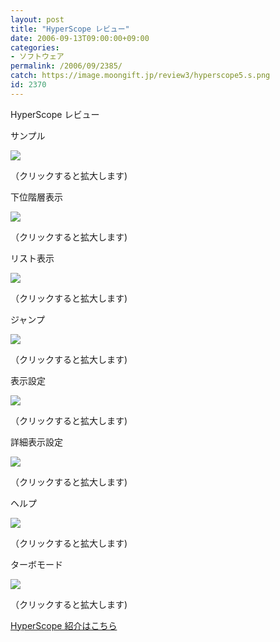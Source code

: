 ```yaml
---
layout: post
title: "HyperScope レビュー"
date: 2006-09-13T09:00:00+09:00
categories:
- ソフトウェア
permalink: /2006/09/2385/
catch: https://image.moongift.jp/review3/hyperscope5.s.png
id: 2370
---
```

HyperScope レビュー  
<!--more-->

サンプル

  

[![](https://image.moongift.jp/review3/hyperscope1.s.png)](https://image.moongift.jp/review3/hyperscope1.png)  
  
（クリックすると拡大します)

  

下位階層表示

  

[![](https://image.moongift.jp/review3/hyperscope2.s.png)](https://image.moongift.jp/review3/hyperscope2.png)  
  
（クリックすると拡大します)

  

リスト表示

  

[![](https://image.moongift.jp/review3/hyperscope3.s.png)](https://image.moongift.jp/review3/hyperscope3.png)  
  
（クリックすると拡大します)

  

ジャンプ

  

[![](https://image.moongift.jp/review3/hyperscope4.s.png)](https://image.moongift.jp/review3/hyperscope4.png)  
  
（クリックすると拡大します)

  

表示設定

  

[![](https://image.moongift.jp/review3/hyperscope5.s.png)](https://image.moongift.jp/review3/hyperscope5.png)  
  
（クリックすると拡大します)

  

詳細表示設定

  

[![](https://image.moongift.jp/review3/hyperscope6.s.png)](https://image.moongift.jp/review3/hyperscope6.png)  
  
（クリックすると拡大します)

  

ヘルプ

  

[![](https://image.moongift.jp/review3/hyperscope7.s.png)](https://image.moongift.jp/review3/hyperscope7.png)  
  
（クリックすると拡大します)

  

ターボモード

  

[![](https://image.moongift.jp/review3/hyperscope8.s.png)](https://image.moongift.jp/review3/hyperscope8.png)  
  
（クリックすると拡大します)

  

[HyperScope 紹介はこちら](http://oss.moongift.jp/intro/i-2384.html)

